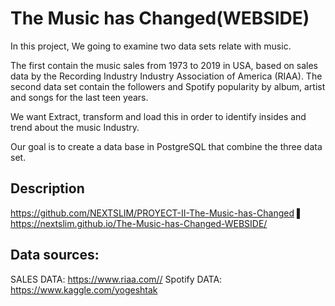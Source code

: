 # The Music has Changed(WEBSIDE)

In this project, We going to examine two data sets relate with music. 

The first contain the music sales from 1973 to 2019 in USA,  based on sales data by the Recording Industry Industry Association of America (RIAA). 
The second data set contain the followers  and Spotify popularity by album, artist and songs for the last teen years. 

We want Extract, transform and load this in order to  identify insides and trend about the music Industry. 

Our goal is to create a data base in PostgreSQL that combine the three data set.

## Description
   https://github.com/NEXTSLIM/PROYECT-II-The-Music-has-Changed  ▌
   https://nextslim.github.io/The-Music-has-Changed-WEBSIDE/
   
 ## Data sources:
SALES DATA: https://www.riaa.com//
Spotify DATA: https://www.kaggle.com/yogeshtak

